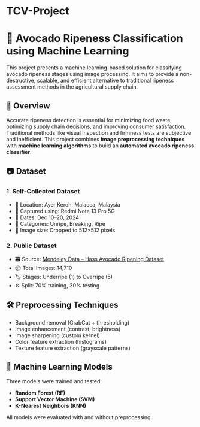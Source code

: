 # TCV-Project
# 🥑 Avocado Ripeness Classification using Machine Learning

This project presents a machine learning-based solution for classifying avocado ripeness stages using image processing. It aims to provide a non-destructive, scalable, and efficient alternative to traditional ripeness assessment methods in the agricultural supply chain.

## 📌 Overview

Accurate ripeness detection is essential for minimizing food waste, optimizing supply chain decisions, and improving consumer satisfaction. Traditional methods like visual inspection and firmness tests are subjective and inefficient. This project combines **image preprocessing techniques** with **machine learning algorithms** to build an **automated avocado ripeness classifier**.

## 📷 Dataset

### 1. Self-Collected Dataset
- 📍 Location: Ayer Keroh, Malacca, Malaysia
- 📱 Captured using: Redmi Note 13 Pro 5G
- 📅 Dates: Dec 10–20, 2024
- 📸 Categories: Unripe, Breaking, Ripe
- 📐 Image size: Cropped to 512×512 pixels

### 2. Public Dataset
- 🗃️ Source: [Mendeley Data – Hass Avocado Ripening Dataset](https://data.mendeley.com/)
- 📦 Total Images: 14,710
- 🏷️ Stages: Underripe (1) to Overripe (5)
- ⚙️ Split: 70% training, 30% testing

## 🛠️ Preprocessing Techniques
- Background removal (GrabCut + thresholding)
- Image enhancement (contrast, brightness)
- Image sharpening (custom kernel)
- Color feature extraction (histograms)
- Texture feature extraction (grayscale patterns)

## 🧠 Machine Learning Models
Three models were trained and tested:
- **Random Forest (RF)**
- **Support Vector Machine (SVM)**
- **K-Nearest Neighbors (KNN)**

All models were evaluated with and without preprocessing.
